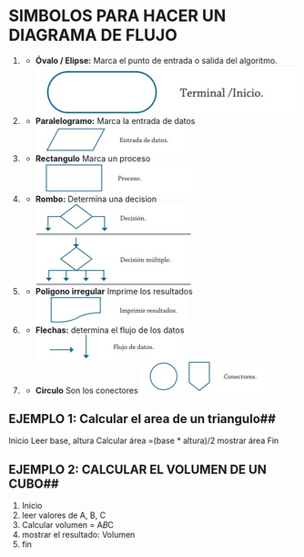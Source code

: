 # SIMBOLOS PARA HACER UN DIAGRAMA DE FLUJO #
 1. * **Óvalo / Elipse:** Marca el punto de entrada o salida del algoritmo.
![alt text](ovalo.jpg)
 2. * **Paralelogramo:** Marca la entrada de datos 
 ![alt text](imagenesparapseudocodigo/paralelogramo.jpg)
 3. * **Rectangulo** Marca un proceso 
 ![alt text](imagenesparapseudocodigo/recangulo.jpg)
 4. * **Rombo:** Determina una decision 
 ![alt text](imagenesparapseudocodigo/Rombo.jpg)
 5. * **Poligono irregular** Imprime los resultados
![alt text](imagenesparapseudocodigo/Poligonoirregular.jpg)
6. * **Flechas:** determina el flujo de los datos
![alt text](imagenesparapseudocodigo/Flechas.jpg)
7. * **Circulo** Son los conectores
![alt text](imagenesparapseudocodigo/circulo.jpg)




## EJEMPLO 1: Calcular el area de un triangulo##
Inicio
Leer base, altura
Calcular área =(base * altura)/2
mostrar área
Fin 
## EJEMPLO 2: CALCULAR EL VOLUMEN DE UN CUBO##
1. Inicio
2. leer valores de A, B, C
3. Calcular volumen = A*B*C
4. mostrar el resultado: Volumen
5. fin
